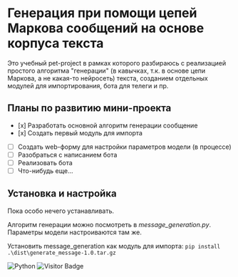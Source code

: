 # Генерация при помощи цепей Маркова сообщений на основе корпуса текста 

Это учебный pet-project в рамках которого разбираюсь с реализацией простого алгоритма "генерации" (в кавычках, т.к. в основе цепи Маркова, а не какая-то нейросеть) текста, созданием отдельных модулей для импортирования, бота для телеги и пр.

## Планы по развитию мини-проекта
- [х] Разработать основной алгоритм генерации сообщение
- [х] Создать первый модуль для импорта
- [ ] Создать web-форму для настройки параметров модели (в процессе)
- [ ] Разобраться с написанием бота 
- [ ] Реализовать бота 
- [ ] Что-нибудь еще...

## Установка и настройка
Пока особо нечего устанавливать. 

Алгоритм генерации можно посмотреть в _message_generation.py_. Параметры модели настроиваются там же.

Установить message_generation как модуль для импорта: `pip install .\dist\generate_message-1.0.tar.gz`

![Python](https://img.shields.io/badge/-Python-blue) ![Visitor Badge](https://visitor-badge.laobi.icu/badge?page_id=vavilovnv.python_ex)

